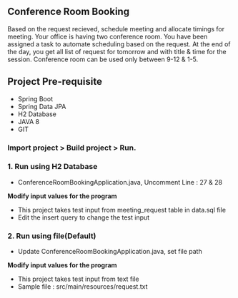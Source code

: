 ## Conference Room Booking 
Based on the request recieved, schedule meeting and allocate timings for meeting.
Your office is having two conference room. You have been assigned a task to automate scheduling based on the request.
At the end of the day, you get all list of request for tomorrow and with title & time for the session.
Conference room can be used only between 9-12 & 1-5.

## Project Pre-requisite 
- Spring Boot
- Spring Data JPA
- H2 Database
- JAVA 8
- GIT

### Import project > Build project > Run.
### 1. Run using H2 Database
 - ConferenceRoomBookingApplication.java, Uncomment Line : 27 & 28
 
 **Modify input values for the program**
 - This project takes test input from meeting_request table in data.sql file
 - Edit the insert query to change the test input
### 2. Run using file(Default)
 - Update ConferenceRoomBookingApplication.java, set file path
 
 **Modify input values for the program**
 - This project takes test input from text file
 - Sample file : src/main/resources/request.txt
